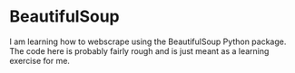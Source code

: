 # BeautifulSoup

I am learning how to webscrape using the BeautifulSoup Python package. The code here is probably fairly rough and is just meant as a learning exercise for me.
